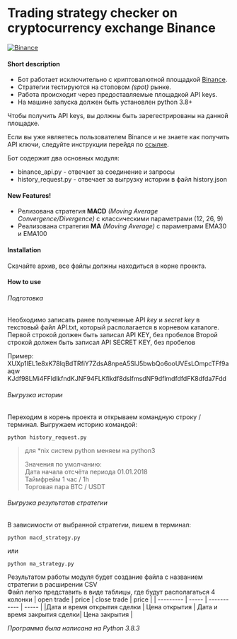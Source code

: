 Trading strategy checker on cryptocurrency exchange Binance
===========================================================

[![Binance](https://cwstatic.nyc3.digitaloceanspaces.com/2190/binance.png)](https://www.binance.com/ru/register?ref=18791685)


#### Short description

- Бот работает исключительно с криптовалютной площадкой [Binance](https://www.binance.com/ru/register?ref=18791685).
- Стратегии тестируются на стоповом *(spot)* рынке.
- Работа происходит через предоставляемые площадкой API keys.
- На машине запуска должен быть установлен python 3.8+

Чтобы получить API keys, вы должны быть зарегестрированы на данной площадке. 

Если вы уже являетесь пользователем Binance и не знаете как получить API ключи, 
следуйте инструкции перейдя по [ссылке](https://www.binance.com/ru/support/faq/360002502072).

Бот содержит два основных модуля:    
- binance_api.py - отвечает за соединение и запросы  
- history_request.py - отвечает за выгрузку истории в файл history.json  

#### New Features!

- Релизована стратегия **MACD** *(Moving Average Convergence/Divergence)* с классическими параметрами (12, 26, 9)
- Реализована стратегия **MA** *(Moving Average)* с параметрами EMA30 и EMA100

#### Installation

Скачайте архив, все файлы должны находиться в корне проекта.

#### How to use

###### Подготовка

Необходимо записать ранее полученные API *key* и *secret key* в текстовый файл API.txt, 
который располагается в корневом каталоге.
Первой строкой должен быть записал API KEY, без пробелов
Второй строкой должен быть записал API SECRET KEY, без пробелов

Пример:  
XUXp1IEL1e8xK78lqBdTRfiY7ZdsA8npeA5SlJ5bwbQo6ooUVEsLOmpcTFf9aaqw  
KJdf98LMi4FFldlkfndKJNF94FLKflkdf8dslfmsdNF9dflmdfdfdFK8dfda7Fdd 

###### Выгрузка истории

Переходим в корень проекта и открываем командную строку / терминал.
Выгружаем историю командой:
```
python history_request.py
```
>для *nix систем python меняем на python3  
>
>Значения по умолчанию:  
>Дата начала отсчёта периода 01.01.2018  
>Таймфрейм 1 час / 1h  
>Торговая пара BTC / USDT  

###### Выгрузка результатов стратегии

В зависимости от выбранной стратегии, пишем в терминал:
```
python macd_strategy.py
```
или
```
python ma_strategy.py
```
Результатом работы модуля будет создание файла с названием стратегии в расширении CSV  
Файл легко представить в виде таблицы, где будут располагаться 4 колонки
| open trade                  | price         | close trade                 | price         |
| ---------                  | -----         | -----------                 | -----         |
|Дата и время открытия сделки | Цена открытия | Дата и время закрытия сделки| Цена закрытия |

*Программа была написана на Python 3.8.3*
